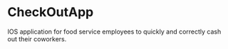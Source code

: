 # CheckOutApp
IOS application for food service employees to quickly and correctly cash out their coworkers.
